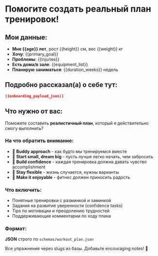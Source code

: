 # Помогите создать реальный план тренировок!

## Мои данные:
- **Мне {{age}} лет**, рост {{height}} см, вес {{weight}} кг
- **Хочу**: {{primary_goal}}  
- **Проблемы**: {{injuries}}
- **Есть дома/в зале**: {{equipment_list}}
- **Планирую заниматься**: {{duration_weeks}} недель

## Подробно рассказал(а) о себе тут:
```json
{{onboarding_payload_json}}
```

## Что нужно от вас:

Поможете составить **реалистичный план**, который я действительно смогу выполнить? 

### На что обратить внимание:
- 🤝 **Buddy approach** - как будто мы тренируемся вместе
- 🎯 **Start small, dream big** - пусть лучше легко начать, чем забросить
- 💪 **Build confidence** - каждая тренировка должна давать чувство accomplishment  
- 🔄 **Stay flexible** - жизнь случается, нужны варианты
- 🎉 **Make it enjoyable** - фитнес должен приносить радость

### Что включить:
- Понятные тренировки с разминкой и заминкой
- Задания на развитие уверенности (confidence tasks)
- Tips по мотивации и преодолению трудностей
- Поддерживающие комментарии по ходу плана

### Формат:
**JSON** строго по `schemas/workout_plan.json`

Все упражнения через slugs из базы. Добавьте encouraging notes! 💪